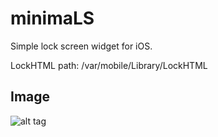 # minimaLS
Simple lock screen widget for iOS. 

LockHTML path: /var/mobile/Library/LockHTML

## Image

![alt tag](http://i.imgur.com/NQqzy3K.png?2)
